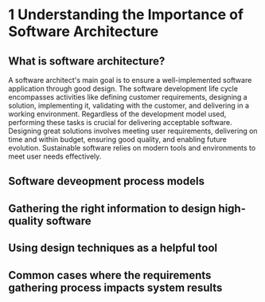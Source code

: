 # 1 Understanding the Importance of Software Architecture

## What is software architecture?
A software architect's main goal is to ensure a well-implemented software application through good design. The software development life cycle encompasses activities like defining customer requirements, designing a solution, implementing it, validating with the customer, and delivering in a working environment. Regardless of the development model used, performing these tasks is crucial for delivering acceptable software. Designing great solutions involves meeting user requirements, delivering on time and within budget, ensuring good quality, and enabling future evolution. Sustainable software relies on modern tools and environments to meet user needs effectively.
## Software deveopment process models

## Gathering the right information to design high-quality software

## Using design techniques as a helpful tool

## Common cases where the requirements gathering process impacts system results

